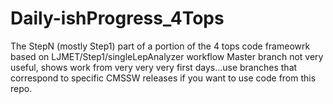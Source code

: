 # Daily-ishProgress_4Tops
The StepN (mostly Step1) part of a portion of the 4 tops code frameowrk based on LJMET/Step1/singleLepAnalyzer workflow
Master branch not very useful, shows work from very very very first days...use branches that correspond to specific CMSSW releases if you want to use code from this repo.

